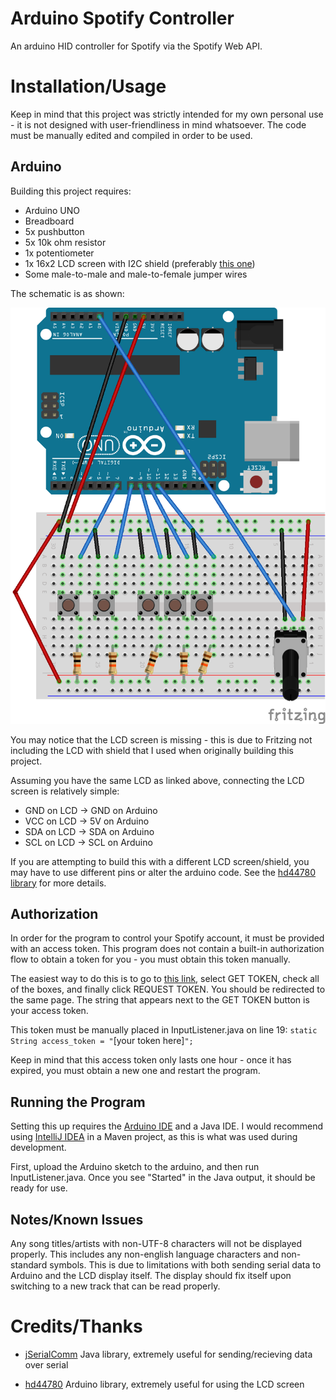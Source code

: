 # Arduino Spotify Controller
An arduino HID controller for Spotify via the Spotify Web API.

# Installation/Usage
Keep in mind that this project was strictly intended for my own personal use - it is not designed with user-friendliness in mind whatsoever. The code must be manually edited and compiled in order to be used.
## Arduino
Building this project requires:

* Arduino UNO
* Breadboard
* 5x pushbutton
* 5x 10k ohm resistor
* 1x potentiometer
* 1x 16x2 LCD screen with I2C shield (preferably [this one](https://www.amazon.ca/gp/product/B019K5X53O/ref=ppx_yo_dt_b_asin_title_o03_s00?ie=UTF8&psc=1))
* Some male-to-male and male-to-female jumper wires

The schematic is as shown:

![Schematic](./schem.png)

You may notice that the LCD screen is missing - this is due to Fritzing not including the LCD with shield that I used when originally building this project.

Assuming you have the same LCD as linked above, connecting the LCD screen is relatively simple:
* GND on LCD -> GND on Arduino
* VCC on LCD -> 5V on Arduino
* SDA on LCD -> SDA on Arduino
* SCL on LCD -> SCL on Arduino

If you are attempting to build this with a different LCD screen/shield, you may have to use different pins or alter the arduino code. See the [hd44780 library](https://www.arduino.cc/reference/en/libraries/hd44780/) for more details.

## Authorization
In order for the program to control your Spotify account, it must be provided with an access token. This program does not contain a built-in authorization flow to obtain a token for you - you must obtain this token manually.

The easiest way to do this is to go to [this link](https://developer.spotify.com/console/get-album-tracks/), select GET TOKEN, check all of the boxes, and finally click REQUEST TOKEN. You should be redirected to the same page. The string that appears next to the GET TOKEN button is your access token.

This token must be manually placed in InputListener.java on line 19: `static String access_token = "`\[your token here\]`";`

Keep in mind that this access token only lasts one hour - once it has expired, you must obtain a new one and restart the program.

## Running the Program
Setting this up requires the [Arduino IDE](https://www.arduino.cc/en/software) and a Java IDE. I would recommend using [IntelliJ IDEA](https://www.jetbrains.com/idea/) in a Maven project, as this is what was used during development.

First, upload the Arduino sketch to the arduino, and then run InputListener.java. Once you see "Started" in the Java output, it should be ready for use.

##  Notes/Known Issues

Any song titles/artists with non-UTF-8 characters will not be displayed properly. This includes any non-english language characters and non-standard symbols. This is due to limitations with both sending serial data to Arduino and the LCD display itself. The display should fix itself upon switching to a new track that can be read properly.

# Credits/Thanks
* [jSerialComm](https://fazecast.github.io/jSerialComm/) Java library, extremely useful for sending/recieving data over serial

* [hd44780](https://www.arduino.cc/reference/en/libraries/hd44780/) Arduino library, extremely useful for using the LCD screen
